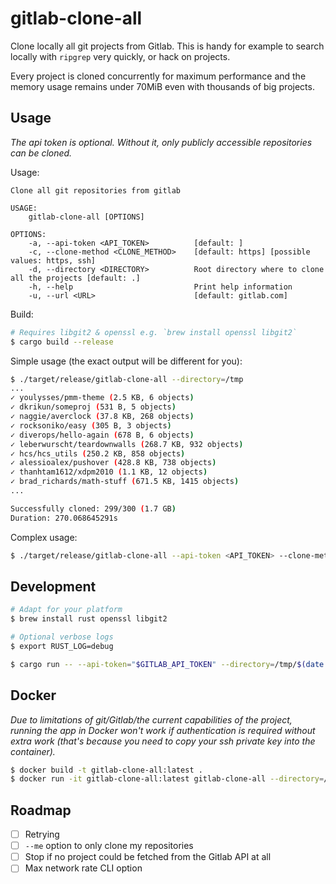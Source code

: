 # gitlab-clone-all

Clone locally all git projects from Gitlab. This is handy for example to search locally with `ripgrep` very quickly, or hack on projects.

Every project is cloned concurrently for maximum performance and the memory usage remains under 70MiB even with thousands of big projects.

## Usage

*The api token is optional. Without it, only publicly accessible repositories can be cloned.*

Usage:

```
Clone all git repositories from gitlab

USAGE:
    gitlab-clone-all [OPTIONS]

OPTIONS:
    -a, --api-token <API_TOKEN>          [default: ]
    -c, --clone-method <CLONE_METHOD>    [default: https] [possible values: https, ssh]
    -d, --directory <DIRECTORY>          Root directory where to clone all the projects [default: .]
    -h, --help                           Print help information
    -u, --url <URL>                      [default: gitlab.com]
```

Build:

```sh
# Requires libgit2 & openssl e.g. `brew install openssl libgit2`
$ cargo build --release
```

Simple usage (the exact output will be different for you):

```sh
$ ./target/release/gitlab-clone-all --directory=/tmp
...
✓ youlysses/pmm-theme (2.5 KB, 6 objects)
✓ dkrikun/someproj (531 B, 5 objects)
✓ naggie/averclock (37.8 KB, 268 objects)
✓ rocksoniko/easy (305 B, 3 objects)
✓ diverops/hello-again (678 B, 6 objects)
✓ leberwurscht/teardownwalls (268.7 KB, 932 objects)
✓ hcs/hcs_utils (250.2 KB, 858 objects)
✓ alessioalex/pushover (428.8 KB, 738 objects)
✓ thanhtam1612/xdpm2010 (1.1 KB, 12 objects)
✓ brad_richards/math-stuff (671.5 KB, 1415 objects)
...

Successfully cloned: 299/300 (1.7 GB)
Duration: 270.068645291s
```

Complex usage:

```sh
$ ./target/release/gitlab-clone-all --api-token <API_TOKEN> --clone-method=ssh --directory=/tmp/ --url=custom.gitlab.com
```

## Development

```sh
# Adapt for your platform
$ brew install rust openssl libgit2

# Optional verbose logs
$ export RUST_LOG=debug

$ cargo run -- --api-token="$GITLAB_API_TOKEN" --directory=/tmp/$(date +%s) --clone-method=ssh
```

## Docker

*Due to limitations of git/Gitlab/the current capabilities of the project, running the app in Docker won't work if authentication is required without extra work (that's because you need to copy your ssh private key into the container).*

```sh
$ docker build -t gitlab-clone-all:latest .
$ docker run -it gitlab-clone-all:latest gitlab-clone-all --directory=/tmp/
```

## Roadmap

- [ ] Retrying
- [ ] `--me` option to only clone my repositories
- [ ] Stop if no project could be fetched from the Gitlab API at all
- [ ] Max network rate CLI option
